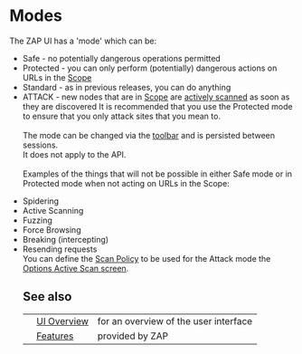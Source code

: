 # Modes

The ZAP UI has a 'mode' which can be:
  * Safe - no potentially dangerous operations permitted
  * Protected - you can only perform (potentially) dangerous actions on URLs in the [Scope](HelpStartConceptsScope)
  * Standard - as in previous releases, you can do anything
  * ATTACK - new nodes that are in [Scope](HelpStartConceptsScope) are [actively scanned](HelpStartConceptsAscan) as soon as they are discovered
It is recommended that you use the Protected mode to ensure that you only attack sites that you mean
to.<br><br>The mode can be changed via the <a href='HelpUiTltoolbar'>toolbar</a> and is persisted between sessions.<br>It does not apply to the API.<br><br>Examples of the things that will not be possible in either Safe mode or in Protected mode when not acting on URLs in the Scope:<br>
<ul><li>Spidering<br>
</li><li>Active Scanning<br>
</li><li>Fuzzing<br>
</li><li>Force Browsing<br>
</li><li>Breaking (intercepting)<br>
</li><li>Resending requests<br>
You can define the <a href='HelpStartConceptsScanpolicy'>Scan Policy</a> to be used for the Attack mode the <a href='HelpUiDialogsOptionsAscan'>Options Active Scan screen</a>.<br>
<h2>See also</h2>
<table>
<tr><td></td><td><a href='HelpUiOverview'>UI Overview</a></td><td>for an overview of the user interface</td></tr>
<tr><td></td><td><a href='HelpStartConceptsConcepts'>Features</a></td><td>provided by ZAP</td></tr>
</table>